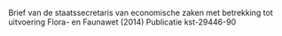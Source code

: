 Brief van de staatssecretaris van economische zaken met betrekking tot uitvoering Flora- en Faunawet (2014) Publicatie kst-29446-90